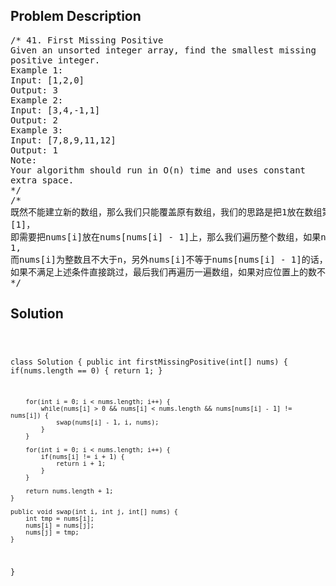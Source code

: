 <!--
<style>
  body { font-family: Arial, sans-serif; }
  .container { max-width: 100%; margin: 0 auto; padding: 10px; }
  .comment-block { max-width: 30%; background-color: #f9f9f9; padding: 10px; border-left: 5px solid #ccc; overflow-wrap: break-word; white-space: pre-wrap; }
  .code-block { background-color: #f4f4f4; padding: 10px; border: 1px solid #ddd; overflow-wrap: break-word; white-space: pre-wrap; }
</style>
-->

<div class='container'>
<h2>Problem Description</h2>
<div class='comment-block'>
<pre>
/* 41. First Missing Positive
Given an unsorted integer array, find the smallest missing
positive integer.
Example 1:
Input: [1,2,0]
Output: 3
Example 2:
Input: [3,4,-1,1]
Output: 2
Example 3:
Input: [7,8,9,11,12]
Output: 1
Note:
Your algorithm should run in O(n) time and uses constant
extra space.
*/
/*
既然不能建立新的数组，那么我们只能覆盖原有数组，我们的思路是把1放在数组第一个位置nums[0]，放在第二个位置nums
[1]，
即需要把nums[i]放在nums[nums[i] - 1]上，那么我们遍历整个数组，如果nums[i] != i +
1,
而nums[i]为整数且不大于n，另外nums[i]不等于nums[nums[i] - 1]的话，我们将两者位置调换，
如果不满足上述条件直接跳过，最后我们再遍历一遍数组，如果对应位置上的数不正确则返回正确的数，代码如下：
*/
</pre>
</div>

<h2>Solution</h2>
<div class='code-block'>
<pre><code class='language-java'>

class Solution {
    public int firstMissingPositive(int[] nums) {
        if(nums.length == 0) {
            return 1;
        }

        for(int i = 0; i < nums.length; i++) {
            while(nums[i] > 0 && nums[i] < nums.length && nums[nums[i] - 1] != nums[i]) {
                swap(nums[i] - 1, i, nums);
            }
        }
        
        for(int i = 0; i < nums.length; i++) {
            if(nums[i] != i + 1) {
                return i + 1;
            }
        }
        
        return nums.length + 1;
    }
    
    public void swap(int i, int j, int[] nums) {
        int tmp = nums[i];
        nums[i] = nums[j];
        nums[j] = tmp;
    } 
}</code></pre>
</div>
</div>
